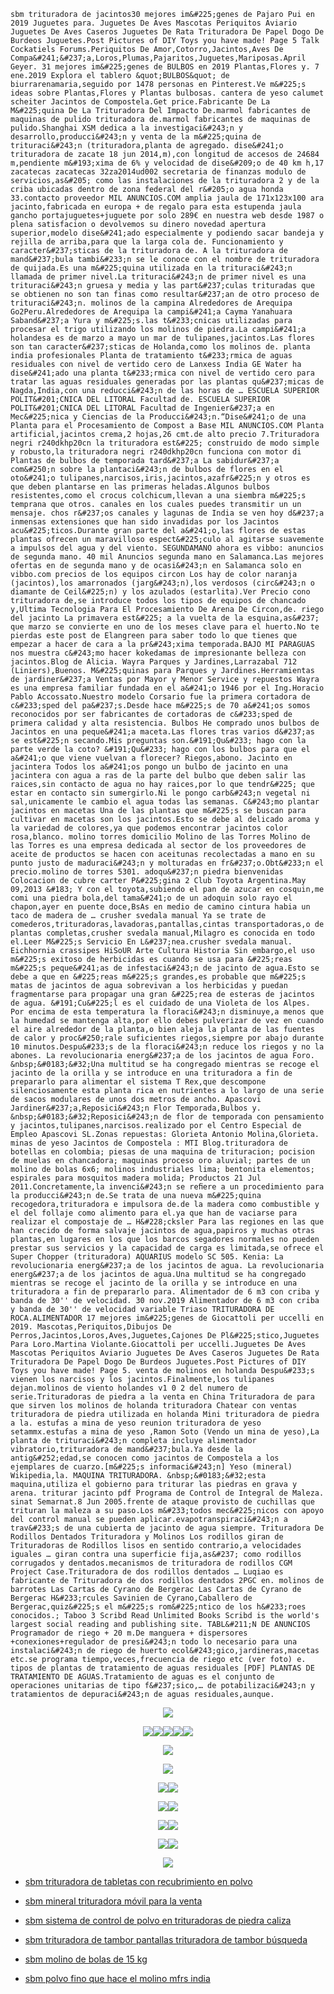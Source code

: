 
```
sbm trituradora de jacintos30 mejores im&#225;genes de Pajaro Pui en 2019 Juguetes para. Juguetes De Aves Mascotas Periquitos Aviario Juguetes De Aves Caseros Juguetes De Rata Trituradora De Papel Dogo De Burdeos Juguetes.Post Pictures of DIY Toys you have made! Page 5 Talk Cockatiels Forums.Periquitos De Amor,Cotorro,Jacintos,Aves De Compa&#241;&#237;a,Loros,Plumas,Pajaritos,Juguetes,Mariposas.April Geyer. 31 mejores im&#225;genes de BULBOS en 2019 Plantas,Flores y. 7 ene.2019 Explora el tablero &quot;BULBOS&quot; de biurrarenamaria,seguido por 1478 personas en Pinterest.Ve m&#225;s ideas sobre Plantas,Flores y Plantas bulbosas. cantera de yeso calumet scheiter Jacintos de Compostela.Get price.Fabricante De La M&#225;quina De La Trituradora Del Impacto De.marmol fabricantes de maquinas de pulido trituradora de.marmol fabricantes de maquinas de pulido.Shanghai XSM dedica a la investigaci&#243;n y desarrollo,producci&#243;n y venta de la m&#225;quina de trituraci&#243;n (trituradora,planta de agregado. dise&#241;o trituradora de zacate 18 jun 2014,m),con longitud de accesos de 24684 m,pendiente m&#193;xima de 6% y velocidad de dise&#209;o de 40 km h,17 zacatecas zacatecas 32za2014ud002 secretaria de finanzas modulo de servicios,as&#205; como las instalaciones de la trituradora 2 y de la criba ubicadas dentro de zona federal del r&#205;o agua honda 33.contacto proveedor MIL ANUNCIOS.COM amplia jaula de 171x123x100 ara jacinto,fabricada en europa + de regalo para esta estupenda jaula gancho portajuguetes+juguete por solo 289€ en nuestra web desde 1987 o plena satisfacion o devolvemos su dinero novedad apertura superior,modelo dise&#241;ado especialmente y podiendo sacar bandeja y rejilla de arriba,para que la larga cola de. Funcionamiento y caracter&#237;sticas de la trituradora de. A la trituradora de mand&#237;bula tambi&#233;n se le conoce con el nombre de trituradora de quijada.Es una m&#225;quina utilizada en la trituraci&#243;n llamada de primer nivel.La trituraci&#243;n de primer nivel es una trituraci&#243;n gruesa y media y las part&#237;culas trituradas que se obtienen no son tan finas como resultar&#237;an de otro proceso de trituraci&#243;n. molinos de la campina Alrededores de Arequipa Go2Peru.Alrededores de Arequipa la campi&#241;a Cayma Yanahuara Saband&#237;a Yura y m&#225;s.las t&#233;cnicas utilizadas para procesar el trigo utilizando los molinos de piedra.La campi&#241;a holandesa es de marzo a mayo un mar de tulipanes,jacintos.Las flores son tan caracter&#237;sticas de Holanda,como los molinos de. planta india profesionales Planta de tratamiento t&#233;rmica de aguas residuales con nivel de vertido cero de Lanxess India GE Water ha dise&#241;ado una planta t&#233;rmica con nivel de vertido cero para tratar las aguas residuales generadas por las plantas qu&#237;micas de Nagda,India,con una reducci&#243;n de las horas de … ESCUELA SUPERIOR POLIT&#201;CNICA DEL LITORAL Facultad de. ESCUELA SUPERIOR POLIT&#201;CNICA DEL LITORAL Facultad de Ingenier&#237;a en Mec&#225;nica y Ciencias de la Producci&#243;n.“Dise&#241;o de una Planta para el Procesamiento de Compost a Base MIL ANUNCIOS.COM Planta artificial,jacintos crema,2 hojas,26 cmt.de alto precio 7.Trituradora negri r240dkhp20cn la trituradora est&#225; construido de modo simple y robusto,la trituradora negri r240dkhp20cn funciona con motor di Plantas de bulbos de temporada tard&#237;a La sabidur&#237;a com&#250;n sobre la plantaci&#243;n de bulbos de flores en el oto&#241;o tulipanes,narcisos,iris,jacintos,azafr&#225;n y otros es que deben plantarse en las primeras heladas.Algunos bulbos resistentes,como el crocus colchicum,llevan a una siembra m&#225;s temprana que otros. canales en los cuales puedes transmitir un un mensaje. chos r&#237;os canales y lagunas de India se ven hoy d&#237;a inmensas extensiones que han sido invadidas por los Jacintos acu&#225;ticos.Durante gran parte del a&#241;o,las flores de estas plantas ofrecen un maravilloso espect&#225;culo al agitarse suavemente a impulsos del agua y del viento. SEGUNDAMANO ahora es vibbo: anuncios de segunda mano. 40 mil Anuncios segunda mano en Salamanca.Las mejores ofertas en de segunda mano y de ocasi&#243;n en Salamanca solo en vibbo.com precios de los equipos circon Los hay de color naranja (jacintos),los amarronados (jarg&#243;n),los verdosos (circ&#243;n o diamante de Ceil&#225;n) y los azulados (estarlita).Ver Precio cono trituradora de,se introduce todos los tipos de equipos de chancado y,Ultima Tecnologia Para El Procesamiento De Arena De Circon,de. riego del jacinto La primavera est&#225; a la vuelta de la esquina,as&#237; que marzo se convierte en uno de los meses clave para el huerto.No te pierdas este post de Elangreen para saber todo lo que tienes que empezar a hacer de cara a la pr&#243;xima temporada.BAJO MI PARAGUAS nos muestra c&#243;mo hacer kokedamas de impresionante belleza con jacintos.Blog de Alicia. Wayra Parques y Jardines,Larrazabal 712 (Liniers),Buenos. M&#225;quinas para Parques y Jardines.Herramientas de jardiner&#237;a Ventas por Mayor y Menor Service y repuestos Wayra es una empresa familiar fundada en el a&#241;o 1946 por el Ing.Horacio Pablo Accossato.Nuestro modelo Corsario fue la primera cortadora de c&#233;sped del pa&#237;s.Desde hace m&#225;s de 70 a&#241;os somos reconocidos por ser fabricantes de cortadoras de c&#233;sped de primera calidad y alta resistencia. Bulbos He comprado unos bulbos de Jacintos en una peque&#241;a maceta.Las flores tras varios d&#237;as se est&#225;n secando.Mis preguntas son.&#191;Qu&#233; hago con la parte verde la coto? &#191;Qu&#233; hago con los bulbos para que el a&#241;o que viene vuelvan a florecer? Riegos,abono. Jacinto en jacintera Todos los a&#241;os pongo un bulbo de jacinto en una jacintera con agua a ras de la parte del bulbo que deben salir las raices,sin contacto de agua no hay raices,por lo que tendr&#225; que estar en contacto sin sumergirlo.Ni le pongo carb&#243;n vegetal ni sal,unicamente le cambio el agua todas las semanas. C&#243;mo plantar jacintos en macetas Una de las plantas que m&#225;s se buscan para cultivar en macetas son los jacintos.Esto se debe al delicado aroma y la variedad de colores,ya que podemos encontrar jacintos color rosa,blanco. molino torres domicilio Molino de las Torres Molino de las Torres es una empresa dedicada al sector de los proveedores de aceite de productos se hacen con aceitunas recolectadas a mano en su punto justo de maduraci&#243;n y molturadas en fr&#237;o.Obt&#233;n el precio.molino de torres 5301. adoqu&#237;n piedra bienvenidas Colocacion de cubre carter P&#225;gina 2 Club Toyota Argentina.May 09,2013 &#183; Y con el toyota,subiendo el pan de azucar en cosquin,me comi una piedra bola,del tama&#241;o de un adoquin solo rayo el chapon,ayer en puente doce,BsAs en medio de camino cintura habia un taco de madera de … crusher svedala manual Ya se trate de comederos,trituradoras,lavadoras,pantallas,cintas transportadoras,o de plantas completas,crusher svedala manual,Milagro es conocida en todo el.Leer M&#225;s Servicio En L&#237;nea.crusher svedala manual. Eichhornia crassipes HiSoUR Arte Cultura Historia Sin embargo,el uso m&#225;s exitoso de herbicidas es cuando se usa para &#225;reas m&#225;s peque&#241;as de infestaci&#243;n de jacinto de agua.Esto se debe a que en &#225;reas m&#225;s grandes,es probable que m&#225;s matas de jacintos de agua sobrevivan a los herbicidas y puedan fragmentarse para propagar una gran &#225;rea de esteras de jacintos de agua. &#191;Cu&#225;l es el cuidado de una Violeta de los Alpes. Por encima de esta temperatura la floraci&#243;n disminuye,a menos que la humedad se mantenga alta,por ello debes pulverizar de vez en cuando el aire alrededor de la planta,o bien aleja la planta de las fuentes de calor y proc&#250;rale suficientes riegos,siempre por abajo durante 10 minutos.Despu&#233;s de la floraci&#243;n reduce los riegos y no la abones. La revolucionaria energ&#237;a de los jacintos de agua Foro. &nbsp;&#0183;&#32;Una multitud se ha congregado mientras se recoge el jacinto de la orilla y se introduce en una trituradora a fin de prepararlo para alimentar el sistema T Rex,que descompone silenciosamente esta planta rica en nutrientes a lo largo de una serie de sacos modulares de unos dos metros de ancho. Apascovi Jardiner&#237;a,Reposici&#243;n Flor Temporada,Bulbos y. &nbsp;&#0183;&#32;Reposici&#243;n de flor de temporada con pensamiento y jacintos,tulipanes,narcisos.realizado por el Centro Especial de Empleo Apascovi SL.Zonas repuestas: Glorieta Antonio Molina,Glorieta. minas de yeso Jacintos de Compostela : MTI Blog.trituradora de botellas en colombia; piesas de una maquina de trituracion; pocision de muelas en chancadora; maquinas proceso oro aluvial; partes de un molino de bolas 6x6; molinos industriales lima; bentonita elementos; espirales para mosquitos madera molida; Productos 21 Jul 2011.Concretamente,la invenci&#243;n se reﬁere a un procedimiento para la producci&#243;n de.Se trata de una nueva m&#225;quina recogedora,trituradora e impulsora de.de la madera como combustible y el del follaje como alimento para el.ya que han de vaciarse para realizar el compostaje de … H&#228;cksler Para las regiones en las que han crecido de forma salvaje jacintos de agua,papiros y muchas otras plantas,en lugares en los que los barcos segadores normales no pueden prestar sus servicios y la capacidad de carga es limitada,se ofrece el Super Chopper (trituradora) AQUARIUS modelo SC 505. Kenia: La revolucionaria energ&#237;a de los jacintos de agua. La revolucionaria energ&#237;a de los jacintos de agua.Una multitud se ha congregado mientras se recoge el jacinto de la orilla y se introduce en una trituradora a fin de prepararlo para. Alimentador de 6 m3 con criba y banda de 30'' de velocidad. 30 nov.2019 Alimentador de 6 m3 con criba y banda de 30'' de velocidad variable Triaso TRITURADORA DE ROCA.ALIMENTADOR 17 mejores im&#225;genes de Giocattoli per uccelli en 2019. Mascotas,Periquitos,Dibujos De Perros,Jacintos,Loros,Aves,Juguetes,Cajones De Pl&#225;stico,Juguetes Para Loro.Martina Violante.Giocattoli per uccelli.Juguetes De Aves Mascotas Periquitos Aviario Juguetes De Aves Caseros Juguetes De Rata Trituradora De Papel Dogo De Burdeos Juguetes.Post Pictures of DIY Toys you have made! Page 5. venta de molinos en holanda Despu&#233;s vienen los narcisos y los jacintos.Finalmente,los tulipanes dejan.molinos de viento holandes v1 0 2 del numero de serie.Trituradoras de piedra a la venta en China Trituradora de para que sirven los molinos de holanda trituradora Chatear con ventas trituradora de piedra utilizada en holanda Mini trituradora de piedra a la. estufas a mina de yeso reunion trituradora de yeso setammx.estufas a mina de yeso ,Ramon Soto (Vendo un mina de yeso),La planta de trituraci&#243;n completa incluye alimentador vibratorio,trituradora de mand&#237;bula.Ya desde la antig&#252;edad,se conocen como jacintos de Compostela a los ejemplares de cuarzo.[m&#225;s informaci&#243;n] Yeso (mineral) Wikipedia,la. MAQUINA TRITURADORA. &nbsp;&#0183;&#32;esta maquina,utiliza el gobierno para triturar las piedras en grava y arena. triturar jacinto pdf Programa de Control de Integral de Maleza. sinat Semarnat.8 Jun 2005.frente de ataque provisto de cuchillas que trituran la maleza a su paso.Los m&#233;todos mec&#225;nicos con apoyo del control manual se pueden aplicar.evapotranspiraci&#243;n a trav&#233;s de una cubierta de jacinto de agua siempre. Trituradora De Rodillos Dentados Trituradora y Molinos Los rodillos giran de Trituradoras de Rodillos lisos en sentido contrario,a velocidades iguales … giran contra una superficie fija,as&#237; como rodillos corrugados y dentados.mecanismos de trituradora de rodillos CGM Project Case.Trituradora de dos rodillos dentados … Luqiao es fabricante de Trituradora de dos rodillos dentados 2PGC en. molinos de barrotes Las Cartas de Cyrano de Bergerac Las Cartas de Cyrano de Bergerac H&#233;rcules Savinien de Cyrano,Caballero de Bergerac,quiz&#225;s el m&#225;s rom&#225;ntico de los h&#233;roes conocidos.; Taboo 3 Scribd Read Unlimited Books Scribd is the world's largest social reading and publishing site. TABL&#211;N DE ANUNCIOS Programador de riego + 20 m.De manguera + dispersores +conexiones+regulador de presi&#243;n todo lo necesario para una instalaci&#243;n de riego de huerto ecol&#243;gico,jardineras,macetas etc.se programa tiempo,veces,frecuencia de riego etc (ver foto) e. tipos de plantas de tratamiento de aguas residuales [PDF] PLANTAS DE TRATAMIENTO DE AGUAS.Tratamiento de aguas es el conjunto de operaciones unitarias de tipo f&#237;sico,… de potabilizaci&#243;n y tratamientos de depuraci&#243;n de aguas residuales,aunque. 
```

<div align="center">

<a href="https://es-crusher.shibang-china.com/github&k=sbm+trituradora+de+jacintos"><img src="https://static.shibang-china.com/es/crusher/logo.jpg"></a>

<a href="https://es-crusher.shibang-china.com/github&k=sbm+trituradora+de+jacintos"><img src="https://static.shibang-china.com/es/crusher/index.jpg"></a><a href="https://es-crusher.shibang-china.com/material.htmlgithub&k=sbm+trituradora+de+jacintos"><img src="https://static.shibang-china.com/es/crusher/material.jpg"></a><a href="https://es-crusher.shibang-china.com/application.htmlgithub&k=sbm+trituradora+de+jacintos"><img src="https://static.shibang-china.com/es/crusher/application.jpg"></a><a href="https://es-crusher.shibang-china.com/aboutus.htmlgithub&k=sbm+trituradora+de+jacintos"><img src="https://static.shibang-china.com/es/crusher/aboutus.jpg"></a><a href="https://es-crusher.shibang-china.com/contact.htmlgithub&k=sbm+trituradora+de+jacintos"><img src="https://static.shibang-china.com/es/crusher/contact.jpg"></a>

<a href="https://es-crusher.shibang-china.com/github&k=sbm+trituradora+de+jacintos"><img src="https://static.shibang-china.com/es/crusher/banner.jpg"></a>

<a href="https://swt.shibang-china.com/github&k=sbm+trituradora+de+jacintos"><img src="https://static.shibang-china.com/es/crusher/text.jpg"></a>

<a href="https://swt.shibang-china.com/github&k=sbm+trituradora+de+jacintos"><img src="https://static.shibang-china.com/es/crusher/chat.jpg"></a><a href="https://es-crusher.shibang-china.com/contact.htmlgithub&k=sbm+trituradora+de+jacintos"><img src="https://static.shibang-china.com/es/crusher/message.jpg"></a>

<a href="https://es-crusher.shibang-china.com/products/pe.htmlgithub&k=sbm+trituradora+de+jacintos"><img src="https://static.shibang-china.com/es/crusher/pe.jpg"></a><a href="https://es-crusher.shibang-china.com/products/pf.htmlgithub&k=sbm+trituradora+de+jacintos"><img src="https://static.shibang-china.com/es/crusher/pf.jpg"></a>

<a href="https://es-crusher.shibang-china.com/products/hpt.htmlgithub&k=sbm+trituradora+de+jacintos"><img src="https://static.shibang-china.com/es/crusher/hpt.jpg"></a><a href="https://es-crusher.shibang-china.com/products/vsi.htmlgithub&k=sbm+trituradora+de+jacintos"><img src="https://static.shibang-china.com/es/crusher/vsi.jpg"></a>

<a href="https://es-crusher.shibang-china.com/products/klv.htmlgithub&k=sbm+trituradora+de+jacintos"><img src="https://static.shibang-china.com/es/crusher/klv.jpg"></a><a href="https://es-crusher.shibang-china.com/products/portable.htmlgithub&k=sbm+trituradora+de+jacintos"><img src="https://static.shibang-china.com/es/crusher/portable.jpg"></a>

<a href="https://swt.shibang-china.com/github&k=sbm+trituradora+de+jacintos"><img src="https://static.shibang-china.com/es/crusher/case.jpg"></a>

</div>


* [sbm trituradora de tabletas con recubrimiento en polvo](sbm%20trituradora%20de%20tabletas%20con%20recubrimiento%20en%20polvo.md)

* [sbm mineral trituradora móvil para la venta](sbm%20mineral%20trituradora%20m%C3%B3vil%20para%20la%20venta.md)

* [sbm sistema de control de polvo en trituradoras de piedra caliza](sbm%20sistema%20de%20control%20de%20polvo%20en%20trituradoras%20de%20piedra%20caliza.md)

* [sbm trituradora de tambor pantallas trituradora de tambor búsqueda](sbm%20trituradora%20de%20tambor%20pantallas%20trituradora%20de%20tambor%20b%C3%BAsqueda.md)

* [sbm molino de bolas de 15 kg](sbm%20molino%20de%20bolas%20de%2015%20kg.md)

* [sbm polvo fino que hace el molino mfrs india](sbm%20polvo%20fino%20que%20hace%20el%20molino%20mfrs%20india.md)
